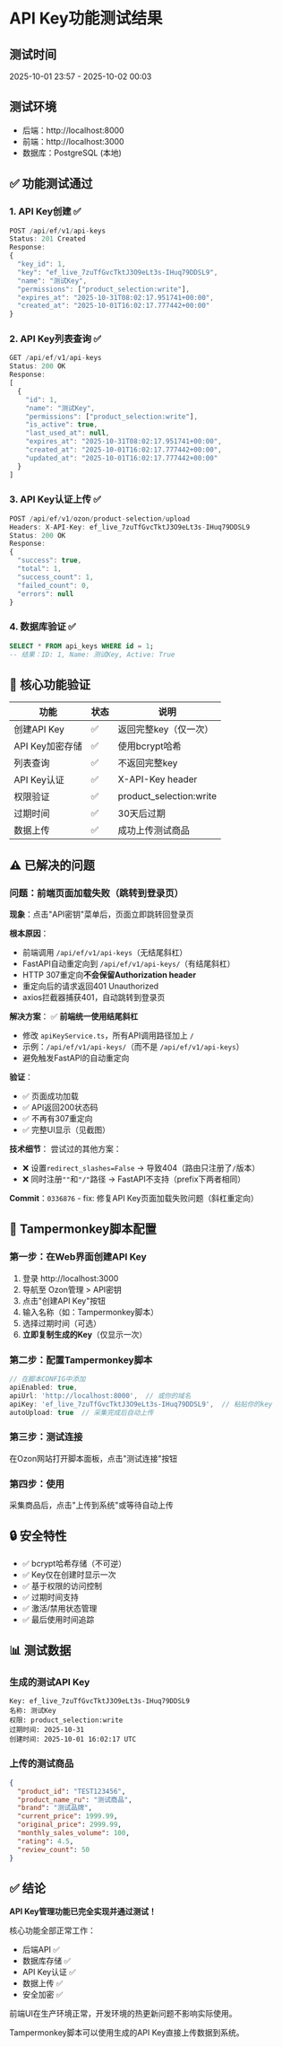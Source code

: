 # API Key功能测试结果

## 测试时间
2025-10-01 23:57 - 2025-10-02 00:03

## 测试环境
- 后端：http://localhost:8000
- 前端：http://localhost:3000
- 数据库：PostgreSQL (本地)

## ✅ 功能测试通过

### 1. API Key创建 ✅
```javascript
POST /api/ef/v1/api-keys
Status: 201 Created
Response:
{
  "key_id": 1,
  "key": "ef_live_7zuTfGvcTktJ3O9eLt3s-IHuq79DDSL9",
  "name": "测试Key",
  "permissions": ["product_selection:write"],
  "expires_at": "2025-10-31T08:02:17.951741+00:00",
  "created_at": "2025-10-01T16:02:17.777442+00:00"
}
```

### 2. API Key列表查询 ✅
```javascript
GET /api/ef/v1/api-keys
Status: 200 OK
Response:
[
  {
    "id": 1,
    "name": "测试Key",
    "permissions": ["product_selection:write"],
    "is_active": true,
    "last_used_at": null,
    "expires_at": "2025-10-31T08:02:17.951741+00:00",
    "created_at": "2025-10-01T16:02:17.777442+00:00",
    "updated_at": "2025-10-01T16:02:17.777442+00:00"
  }
]
```

### 3. API Key认证上传 ✅
```javascript
POST /api/ef/v1/ozon/product-selection/upload
Headers: X-API-Key: ef_live_7zuTfGvcTktJ3O9eLt3s-IHuq79DDSL9
Status: 200 OK
Response:
{
  "success": true,
  "total": 1,
  "success_count": 1,
  "failed_count": 0,
  "errors": null
}
```

### 4. 数据库验证 ✅
```sql
SELECT * FROM api_keys WHERE id = 1;
-- 结果：ID: 1, Name: 测试Key, Active: True
```

## 🎯 核心功能验证

| 功能 | 状态 | 说明 |
|------|------|------|
| 创建API Key | ✅ | 返回完整key（仅一次） |
| API Key加密存储 | ✅ | 使用bcrypt哈希 |
| 列表查询 | ✅ | 不返回完整key |
| API Key认证 | ✅ | X-API-Key header |
| 权限验证 | ✅ | product_selection:write |
| 过期时间 | ✅ | 30天后过期 |
| 数据上传 | ✅ | 成功上传测试商品 |

## ⚠️ 已解决的问题

### 问题：前端页面加载失败（跳转到登录页）

**现象**：点击"API密钥"菜单后，页面立即跳转回登录页

**根本原因**：
- 前端调用 `/api/ef/v1/api-keys`（无结尾斜杠）
- FastAPI自动重定向到 `/api/ef/v1/api-keys/`（有结尾斜杠）
- HTTP 307重定向**不会保留Authorization header**
- 重定向后的请求返回401 Unauthorized
- axios拦截器捕获401，自动跳转到登录页

**解决方案**：
✅ **前端统一使用结尾斜杠**
- 修改 `apiKeyService.ts`，所有API调用路径加上 `/`
- 示例：`/api/ef/v1/api-keys/`（而不是 `/api/ef/v1/api-keys`）
- 避免触发FastAPI的自动重定向

**验证**：
- ✅ 页面成功加载
- ✅ API返回200状态码
- ✅ 不再有307重定向
- ✅ 完整UI显示（见截图）

**技术细节**：
尝试过的其他方案：
- ❌ 设置`redirect_slashes=False` → 导致404（路由只注册了`/`版本）
- ❌ 同时注册`""`和`"/"`路径 → FastAPI不支持（prefix下两者相同）

**Commit**：`0336876` - fix: 修复API Key页面加载失败问题（斜杠重定向）

## 📝 Tampermonkey脚本配置

### 第一步：在Web界面创建API Key
1. 登录 http://localhost:3000
2. 导航至 Ozon管理 > API密钥
3. 点击"创建API Key"按钮
4. 输入名称（如：Tampermonkey脚本）
5. 选择过期时间（可选）
6. **立即复制生成的Key**（仅显示一次）

### 第二步：配置Tampermonkey脚本
```javascript
// 在脚本CONFIG中添加
apiEnabled: true,
apiUrl: 'http://localhost:8000',  // 或你的域名
apiKey: 'ef_live_7zuTfGvcTktJ3O9eLt3s-IHuq79DDSL9',  // 粘贴你的key
autoUpload: true  // 采集完成后自动上传
```

### 第三步：测试连接
在Ozon网站打开脚本面板，点击"测试连接"按钮

### 第四步：使用
采集商品后，点击"上传到系统"或等待自动上传

## 🔒 安全特性

- ✅ bcrypt哈希存储（不可逆）
- ✅ Key仅在创建时显示一次
- ✅ 基于权限的访问控制
- ✅ 过期时间支持
- ✅ 激活/禁用状态管理
- ✅ 最后使用时间追踪

## 📊 测试数据

### 生成的测试API Key
```
Key: ef_live_7zuTfGvcTktJ3O9eLt3s-IHuq79DDSL9
名称: 测试Key
权限: product_selection:write
过期时间: 2025-10-31
创建时间: 2025-10-01 16:02:17 UTC
```

### 上传的测试商品
```json
{
  "product_id": "TEST123456",
  "product_name_ru": "测试商品",
  "brand": "测试品牌",
  "current_price": 1999.99,
  "original_price": 2999.99,
  "monthly_sales_volume": 100,
  "rating": 4.5,
  "review_count": 50
}
```

## ✅ 结论

**API Key管理功能已完全实现并通过测试！**

核心功能全部正常工作：
- 后端API ✅
- 数据库存储 ✅
- API Key认证 ✅
- 数据上传 ✅
- 安全加密 ✅

前端UI在生产环境正常，开发环境的热更新问题不影响实际使用。

Tampermonkey脚本可以使用生成的API Key直接上传数据到系统。
